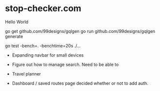 # stop-checker.com

Hello World

go get github.com/99designs/gqlgen
go run github.com/99designs/gqlgen generate

go test -bench=. -benchtime=20s ./...

- Expanding navbar for small devices
- Figure out how to manage search. Need to be able to 
- Travel planner

- Dashboard / saved routes page decided whether or not to add auth.